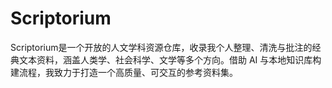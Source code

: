 # Scriptorium
Scriptorium是一个开放的人文学科资源仓库，收录我个人整理、清洗与批注的经典文本资料，涵盖人类学、社会科学、文学等多个方向。借助 AI 与本地知识库构建流程，我致力于打造一个高质量、可交互的参考资料集。 
